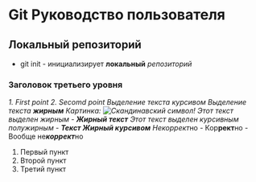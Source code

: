 # Git Руководство пользователя 
## Локальный репозиторий
* git init - инициализирует __локальный__ _репозиторий_ 
### Заголовок третьего уровня
*1. First point
*2. Secomd point
Выделение текста *курсивом*
Выделение текста **жирным**
Картинка: ![Скандинавский символ!](image.jpg)
Этот текст выделен жирным - **Жирный текст**
Этот текст выделен курсивным полужирным - ***Текст Жирный курсивом***
Не*коррект*но  -  Кор**рект**но  - Вообще не***коррект***но
1. Первый пункт
2. Второй пункт
3. Третий пункт